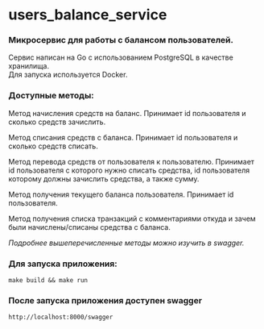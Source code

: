# users_balance_service
### Микросервис для работы с балансом пользователей.
Сервис написан на Go с использованием PostgreSQL в качестве хранилища.  
Для запуска используется Docker.  

### Доступные методы:

Метод начисления средств на баланс. Принимает id пользователя и сколько средств зачислить.

Метод списания средств с баланса. Принимает id пользователя и сколько средств списать.

Метод перевода средств от пользователя к пользователю. Принимает id пользователя с которого нужно списать средства, id пользователя которому должны зачислить средства, а также сумму.

Метод получения текущего баланса пользователя. Принимает id пользователя.  

Метод получения списка транзакций с комментариями откуда и зачем были начислены/списаны средства с баланса.

*Подробнее вышеперечисленные методы можно изучить в swagger.*

### Для запуска приложения:
```
make build && make run
```
### После запуска приложения доступен swagger
```
http://localhost:8000/swagger
```
